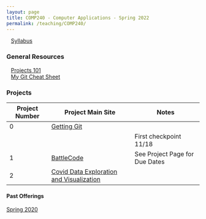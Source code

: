 ```yaml
---
layout: page
title: COMP240 - Computer Applications - Spring 2022
permalink: /teaching/COMP240/
---
```


&nbsp;&nbsp;&nbsp;[Syllabus](/teaching/COMP240/comp240-syllabus.pdf)

### General Resources

&nbsp;&nbsp;&nbsp;[Projects 101](/teaching/COMP240/resources/projects101)<br>
&nbsp;&nbsp;&nbsp;[My Git Cheat Sheet](/blog/2020/01/YAGCS)

### Projects

| Project Number | Project Main Site | Notes |
| --- | --- | --- |
| 0 | [Getting Git](/teaching/COMP240/projects/getgit) | |
| |  | First checkpoint 11/18 |
| 1 | [BattleCode](/teaching/COMP240/projects/battlecode/) | See Project Page for Due Dates|
| 2 | [Covid Data Exploration and Visualization](/teaching/COMP240/projects/coviddata/)

#### Past Offerings

[Spring 2020](/teaching/COMP240/sp20/)

